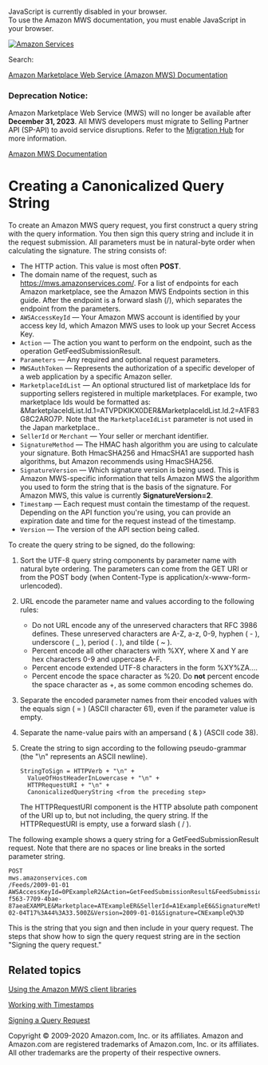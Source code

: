 <div id="MWSDX_noscript">

JavaScript is currently disabled in your browser.  
To use the Amazon MWS documentation, you must enable JavaScript in your
browser.

</div>

<div id="MWSDX_divtop">

[![Amazon
Services](https://images-na.ssl-images-amazon.com/images/G/08/mwsportal/fr_FR/amazonservices.gif "Amazon Services")](http://services.amazon.fr)

<div id="MWSDX_search">

<span id="MWSDX_searchlbl">Search:</span>

</div>

  
<span id="MWSDX_titlebar">[Amazon Marketplace Web Service (Amazon MWS)
Documentation](https://developer.amazonservices.fr/gp/mws/docs.html)</span>
<span id="MWSDX_dep_notice"></span>

### Deprecation Notice:

Amazon Marketplace Web Service (MWS) will no longer be available after
**December 31, 2023**. All MWS developers must migrate to Selling
Partner API (SP-API) to avoid service disruptions. Refer to the
[Migration
Hub](https://developer-docs.amazon.com/sp-api/page/migration-hub) for
more information.

</div>

<div id="MWSDX_divbottom">

<div id="MWSDX_divleft">

<div id="MWSDX_toc">

</div>

</div>

<div id="MWSDX_divright">

<div id="MWSDX_content">

<span id="MWSDX_breadcrumbs">[Amazon MWS
Documentation](https://developer.amazonservices.fr/gp/mws/docs.html)</span>

# Creating a Canonicalized Query String

<div class="body">

To create an <span class="ph">Amazon MWS</span> query request, you first
construct a query string with the query information. You then sign this
query string and include it in the request submission. All parameters
must be in natural-byte order when calculating the signature. The string
consists of:

-   The HTTP action. This value is most often **POST**.
-   The domain name of the request, such as <span
    class="ph filepath">https://mws.amazonservices.com/</span>. For a
    list of endpoints for each Amazon marketplace, see the <span
    class="ph">Amazon MWS</span> Endpoints section in this guide. After
    the endpoint is a forward slash (/), which separates the endpoint
    from the parameters.
-   `AWSAccessKeyId` — Your <span class="ph">Amazon MWS</span> account
    is identified by your access key Id, which <span class="ph">Amazon
    MWS</span> uses to look up your Secret Access Key.
-   `Action` — The action you want to perform on the endpoint, such as
    the operation <span
    class="keyword apiname">GetFeedSubmissionResult</span>.
-   `Parameters` — Any required and optional request parameters.
-   `MWSAuthToken` — Represents the authorization of a specific
    developer of a web application by a specific Amazon seller.
-   `MarketplaceIdList` — An optional structured list of marketplace Ids
    for supporting sellers registered in multiple marketplaces. For
    example, two marketplace Ids would be formatted as:
    &MarketplaceIdList.Id.1=ATVPDKIKX0DER&MarketplaceIdList.Id.2=A1F83G8C2ARO7P.
    Note that the `MarketplaceIdList` parameter is not used in the Japan
    marketplace..
-   `SellerId` or `Merchant` — Your seller or merchant identifier.
-   `SignatureMethod` — The HMAC hash algorithm you are using to
    calculate your signature. Both HmacSHA256 and HmacSHA1 are supported
    hash algorithms, but Amazon recommends using HmacSHA256.
-   `SignatureVersion` — Which signature version is being used. This is
    <span class="ph">Amazon MWS</span>-specific information that tells
    <span class="ph">Amazon MWS</span> the algorithm you used to form
    the string that is the basis of the signature. For <span
    class="ph">Amazon MWS</span>, this value is currently
    **SignatureVersion=2**.
-   `Timestamp` — Each request must contain the timestamp of the
    request. Depending on the API function you're using, you can provide
    an expiration date and time for the request instead of the
    timestamp.
-   `Version` — The version of the API section being called.

To create the query string to be signed, do the following:

1.  Sort the UTF-8 query string components by parameter name with
    natural byte ordering. The parameters can come from the GET URI or
    from the POST body (when Content-Type is
    application/x-www-form-urlencoded).

2.  URL encode the parameter name and values according to the following
    rules:
    -   Do not URL encode any of the unreserved characters that RFC 3986
        defines. These unreserved characters are A-Z, a-z, 0-9, hyphen
        ( - ), underscore ( \_ ), period ( . ), and tilde ( \~ ).
    -   Percent encode all other characters with %XY, where X and Y are
        hex characters 0-9 and uppercase A-F.
    -   Percent encode extended UTF-8 characters in the form %XY%ZA....
    -   Percent encode the space character as %20. Do **not** percent
        encode the space character as +, as some common encoding schemes
        do.

3.  Separate the encoded parameter names from their encoded values with
    the equals sign ( = ) (ASCII character 61), even if the parameter
    value is empty.

4.  Separate the name-value pairs with an ampersand ( & ) (ASCII code
    38).

5.  Create the string to sign according to the following pseudo-grammar
    (the "\\n" represents an ASCII newline).

    ``` pre
    StringToSign = HTTPVerb + "\n" +
      ValueOfHostHeaderInLowercase + "\n" +
      HTTPRequestURI + "\n" +
      CanonicalizedQueryString <from the preceding step>
    ```

    The HTTPRequestURI component is the HTTP absolute path component of
    the URI up to, but not including, the query string. If the
    HTTPRequestURI is empty, use a forward slash ( / ).

The following example shows a query string for a <span
class="keyword apiname">GetFeedSubmissionResult</span> request. Note
that there are no spaces or line breaks in the sorted parameter string.

``` pre
POST
mws.amazonservices.com
/Feeds/2009-01-01
AWSAccessKeyId=0PExampleR2&Action=GetFeedSubmissionResult&FeedSubmissionId=20Example76&MWSAuthToken=amzn.mws.4ea38b7b-f563-7709-4bae-87aeaEXAMPLE&Marketplace=ATExampleER&SellerId=A1ExampleE6&SignatureMethod=HmacSHA256&SignatureVersion=2&Timestamp=2009-02-04T17%3A44%3A33.500Z&Version=2009-01-01&Signature=CNExampleQ%3D
```

This is the string that you sign and then include in your query request.
The steps that show how to sign the query request string are in the
section "Signing the query request."

</div>

<div id="RelatedTopics" class="topic nested1">

## Related topics

<div class="body">

<a href="DG_ClientLibraries.md" class="xref">Using the Amazon MWS client libraries</a>

<a href="DG_Timestamps.md" class="xref">Working with Timestamps</a>

<a href="DG_SigningQueryRequest.md" class="xref">Signing a Query Request</a>

</div>

</div>

<div id="MWSDX_footer">

Copyright © 2009-2020 Amazon.com, Inc. or its affiliates. Amazon and
Amazon.com are registered trademarks of Amazon.com, Inc. or its
affiliates. All other trademarks are the property of their respective
owners.

</div>

</div>

</div>

<div style="clear: both;">

</div>

</div>
